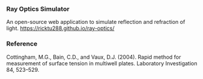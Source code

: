 ### Ray Optics Simulator
An open-source web application to simulate reflection and refraction of light.
https://ricktu288.github.io/ray-optics/

### Reference
Cottingham, M.G., Bain, C.D., and Vaux, D.J. (2004). Rapid method for measurement of surface tension in multiwell plates. Laboratory Investigation 84, 523–529.


